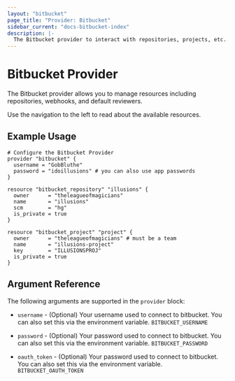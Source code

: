 ```yaml
---
layout: "bitbucket"
page_title: "Provider: Bitbucket"
sidebar_current: "docs-bitbucket-index"
description: |-
  The Bitbucket provider to interact with repositories, projects, etc..
---
```


# Bitbucket Provider

The Bitbucket provider allows you to manage resources including repositories,
webhooks, and default reviewers.

Use the navigation to the left to read about the available resources.

## Example Usage

```hcl
# Configure the Bitbucket Provider
provider "bitbucket" {
  username = "GobBluthe"
  password = "idoillusions" # you can also use app passwords
}

resource "bitbucket_repository" "illusions" {
  owner      = "theleagueofmagicians"
  name       = "illusions"
  scm        = "hg"
  is_private = true
}

resource "bitbucket_project" "project" {
  owner      = "theleagueofmagicians" # must be a team
  name       = "illusions-project"
  key        = "ILLUSIONSPROJ"
  is_private = true
}
```

## Argument Reference

The following arguments are supported in the `provider` block:

* `username` - (Optional) Your username used to connect to bitbucket. You can
  also set this via the environment variable. `BITBUCKET_USERNAME`

* `password` - (Optional) Your password used to connect to bitbucket. You can
  also set this via the environment variable. `BITBUCKET_PASSWORD`

* `oauth_token` - (Optional) Your password used to connect to bitbucket. You can
also set this via the environment variable. `BITBUCKET_OAUTH_TOKEN`
